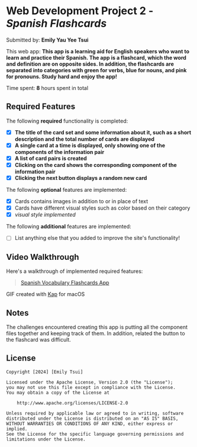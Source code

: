 # Web Development Project 2 - *Spanish Flashcards*

Submitted by: **Emily Yau Yee Tsui**

This web app: **This app is a learning aid for English speakers who want to learn and practice their Spanish. The app is a flashcard, which the word and definition are on opposite sides. 
In addition, the flashcards are separated into categories with green for verbs, blue for nouns, and pink for pronouns. Study hard and enjoy the app!**

Time spent: **8** hours spent in total

## Required Features

The following **required** functionality is completed:

- [X] **The title of the card set and some information about it, such as a short description and the total number of cards are displayed**
- [X] **A single card at a time is displayed, only showing one of the components of the information pair**
- [X] **A list of card pairs is created**
- [X] **Clicking on the card shows the corresponding component of the information pair**
- [X] **Clicking the next button displays a random new card**

The following **optional** features are implemented:

- [X] Cards contains images in addition to or in place of text
- [X] Cards have different visual styles such as color based on their category
- [X] *visual style implemented*

The following **additional** features are implemented:

* [ ] List anything else that you added to improve the site's functionality!

## Video Walkthrough

Here's a walkthrough of implemented required features:

<blockquote class="imgur-embed-pub" lang="en" data-id="a/O54rob6"  ><a href="//imgur.com/a/O54rob6">Spanish Vocabulary Flashcards App</a></blockquote><script async src="//s.imgur.com/min/embed.js" charset="utf-8"></script>

GIF created with [Kap](https://getkap.co/) for macOS


## Notes

The challenges encountered creating this app is putting all the component files together and keeping track of them. In addition, related the button to the flashcard was difficult.

## License

    Copyright [2024] [Emily Tsui]

    Licensed under the Apache License, Version 2.0 (the "License");
    you may not use this file except in compliance with the License.
    You may obtain a copy of the License at

        http://www.apache.org/licenses/LICENSE-2.0

    Unless required by applicable law or agreed to in writing, software
    distributed under the License is distributed on an "AS IS" BASIS,
    WITHOUT WARRANTIES OR CONDITIONS OF ANY KIND, either express or implied.
    See the License for the specific language governing permissions and
    limitations under the License.
